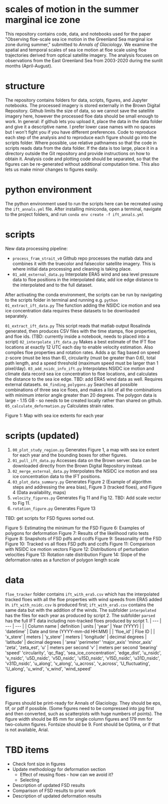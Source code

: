 # scales of motion in the summer marginal ice zone
This repository contains code, data, and notebooks used for the paper "Observing floe-scale sea ice motion in the Greenland Sea marginal ice zone during summer," submitted to _Annals of Glaciology_.
We examine the spatial and temporal scales of sea ice motion at floe scale using floe trajectories derived from optical satellite imagery. 
The analysis focuses on observations from the East Greenland Sea from 2003-2020 during the sunlit months (April-August). 

# structure
The repository contains folders for data, scripts, figures, and Jupyter notebooks. The processed imagery is stored externally in the Brown Digital Repository.
Github limits the size of data, so we cannot save the 
satellite imagery here, however the processed floe data should be small enough to work. In general: if github lets you upload it, place the 
data in the data folder and give it a descriptive name. I prefer lower case names with no spaces but I won't fight you if you have different 
preferences. Code to reproduce each step of the analysis and to reproduce each figure should go into the scripts folder. Where possible, use 
relative pathnames so that the code in scripts reads data from the data folder. If the data is too large, place it in a directory outside 
the Git repository and provide instructions on how to obtain it. Analysis code and plotting code should be separated, so that the figures can 
be re-generated without additional computation time. This also lets us make minor changes to figures easily.

# python environment
The python environment used to run the scripts here can be recreated using the `ift_annals.yml` file. After installing miniconda, open a terminal, navigate to the project folders, and run
```conda env create -f ift_annals.yml```

# scripts
New data processing pipeline:
- `process_fram_strait_v0` Github repo processes the matlab data and combines it with the truecolor and falsecolor satellite imagery. This is where initial data processing and cleaning is taking place.
- `01_add_external_data.py` Interpolate ERA5 wind and sea level pressure data to floe positions in the interpolated data; add ice edge distance to the interpolated and to the full dataset.


After activating the conda environment, the scripts can be run by navigating to the scripts folder in terminal and running e.g.
```python 01_extract_ift_data.py```
The function adding the NSIDC ice motion and sea ice concentration data requires these datasets to be downloaded separately.


`01_extract_ift_data.py` This script reads that matlab output Rosalinda generated, then produces CSV files with the time stamps, floe 
properties, and floe ids. (TBD: currently inside a notebook, needs to placed into a script) 
`02_interpolate_ift_data.py` Makes a best estimate of the IFT floe locations at exactly 12 UTC each day to enable velocity estimation. Also compiles floe properties and rotation rates. Adds a qc flag based on speed z-score (must be less than 6), circularity (must be greater than 0.6), total path length, and a speed threshold (maximum speed must be larger than 1 pixel/day).
`03_add_nsidc_info_ift.py` Interpolates NSIDC ice motion and climate data record sea ice concentration to floe locations, and calculates the 
distance to the sea ice edge. TBD: add ERA5 wind data as well. Requires external datasets.
`04_finding_polygons.py` Searches all possible combinations of three sea ice floes, and makes a list of all the combinations with minimum 
interior angle greater than 20 degrees. The polygon data is large - 1.15 GB - so needs to be created locally rather than shared on github.  
`05_calculate_deformation.py` Calculates strain rates.  



Figure 1: Map with sea ice extents for each year


# scripts (updated)
1. `00_plot_study_region.py` Generates Figure 1, a map with sea ice extent for each year and the bounding boxes for other figures.
2. `01_pull_ift_data.py` Accesses data on the Brown server. Data can be downloaded directly from the Brown Digital Repository instead.
3. `02_merge_external_data.py` Interpolates the NSIDC ice motion and sea ice concentration data to the IFT positions.
4. `03_plot_data_summary.py` Generates Figure 2 (Example of algorithm steps and addressing the area bias), Figure 3 (tracked floes), and Figure 4 (Data availability, maps)
5. `velocity_figures.py` Generates Fig 11 and Fig 12. TBD: Add scale vector to Fig 11.
6. `rotation_figure.py` Generates Figure 13

TBD: get scripts for FSD figures sorted out.


Figure 5: Estimating the minimum for the FSD
Figure 6: Examples of polygons for deformation
Figure 7: Results of the likelihood ratio tests
Figure 8: Snapshots of FSD pdfs and ccdfs
Figure 9: Seasonality of the FSD
Figure 10: Tracked vs all floes FSD pdfs and ccdfs
Figure 11: Comparison with NSIDC ice motion vectors
Figure 12: Distributions of perturbation velocities
Figure 13: Rotation rate distribution
Figure 14: Slope of the deformation rates as a function of polygon length scale






# data
`floe_tracker` folder contains `ift_with_era5.csv` which has the interpolated tracked floes with all the floe properties with wind speeds from ERA5 added in. `ift_with_nsidc.csv` is produced first; `ift_with_era5.csv` contains the same data but with the addition of the winds. The subfolder 
`interpolated` has the files for each year as produced by script 2. The subfolder `parsed` has the full IFT data including non-tracked floes 
produced by script 1. 
| --- | --- | --- |
| Column name | definition | units |
'year' | Year (YYYY) |  |
'datetime' | Date and time (YYYY-mm-dd HH:MM) | |
'floe_id' | Floe ID | |
'x_stere' | meters |
'y_stere' | meters |
'longitude' | decimal degrees |
'latitude' | decimal degrees |
'area'
'perimeter'
'major_axis'
'minor_axis'
'zeta',
'zeta_est',
'u' | meters per second
'v' | meters per second
'bearing'
'speed'
'circularity',
'qc_flag',
'sea_ice_concentration', 
'edge_dist',
'u_nsidc', 
'v_nsidc', 
'u5D_nsidc',
'v5D_nsidc',
'u15D_nsidc',
'v15D_nsidc',
'u31D_nsidc',
'v31D_nsidc',
'u_along', 
'v_along',
'u_across',
'v_across',
'U_fluctuating',
'U_along',
'u_wind',
'v_wind',
'wind_speed'

# figures
Figures should be print-ready for Annals of Glaciology. They should be eps, tif, or pdf if possible. (Some figures need to be compressed into 
jpg first and then converted, such as scatterplots with huge numbers of points). The figure width should be 85 mm for single column figures 
and 179 mm for two-column figures. Fontsize should be 9. Font should be Optima, or if that is not available, Arial. 


# TBD items
- Check font size in figures
- Update methodology for deformation section
    - Effect of reusing floes - how can we avoid it?
    - Selecting
- Description of updated FSD results
- Comparison of FSD results to prior work
- Description of updated deformation results